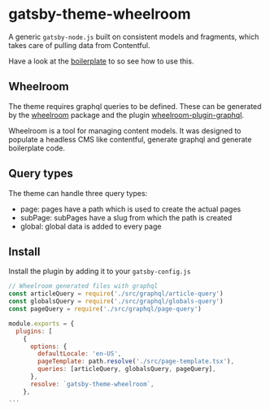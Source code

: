 # gatsby-theme-wheelroom

A generic `gatsby-node.js` built on consistent models and fragments, which takes
care of pulling data from Contentful.

Have a look at the [boilerplate](https://github.com/jaccomeijer/wheelroom/tree/master/packages/boilerplate) to so see how to use this.

## Wheelroom

The theme requires graphql queries to be defined. These can be generated by the
[wheelroom](https://www.npmjs.com/package/@wheelroom/wheelroom) package and the plugin [wheelroom-plugin-graphql](https://www.npmjs.com/package/@wheelroom/wheelroom-plugin-graphql).

Wheelroom is a tool for managing content models. It was designed to populate a
headless CMS like contentful, generate graphql and generate boilerplate code.

## Query types

The theme can handle three query types:

- page: pages have a path which is used to create the actual pages
- subPage: subPages have a slug from which the path is created
- global: global data is added to every page

## Install

Install the plugin by adding it to your `gatsby-config.js`

```javascript
// Wheelroom generated files with graphql
const articleQuery = require('./src/graphql/article-query')
const globalsQuery = require('./src/graphql/globals-query')
const pageQuery = require('./src/graphql/page-query')

module.exports = {
  plugins: [
    {
      options: {
        defaultLocale: 'en-US',
        pageTemplate: path.resolve('./src/page-template.tsx'),
        queries: [articleQuery, globalsQuery, pageQuery],
      },
      resolve: `gatsby-theme-wheelroom`,
    },
...
```
